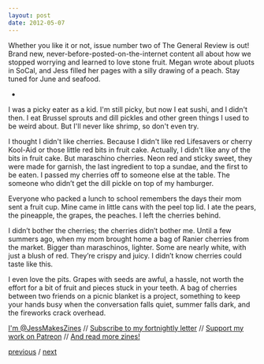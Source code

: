 ```yaml
---
layout: post
date: 2012-05-07
---
```


Whether you like it or not, issue number two of The General Review is out! Brand new, never-before-posted-on-the-internet content all about how we stopped worrying and learned to love stone fruit. Megan wrote about pluots in SoCal, and Jess filled her pages with a silly drawing of a peach. Stay tuned for June and seafood. 

-

I was a picky eater as a kid. I'm still picky, but now I eat sushi, and I didn't then. I eat Brussel sprouts and dill pickles and other green things I used to be weird about. But I'll never like shrimp, so don't even try.

I thought I didn't like cherries. Because I didn't like red Lifesavers or cherry Kool-Aid or those little red bits in fruit cake. Actually, I didn't like any of the bits in fruit cake. But maraschino cherries. Neon red and sticky sweet, they were made for garnish, the last ingredient to top a sundae, and the first to be eaten. I passed my cherries off to someone else at the table. The someone who didn’t get the dill pickle on top of my hamburger.

Everyone who packed a lunch to school remembers the days their mom sent a fruit cup. Mine came in little cans with the peel top lid. I ate the pears, the pineapple, the grapes, the peaches. I left the cherries behind.

I didn’t bother the cherries; the cherries didn’t bother me. Until a few summers ago, when my mom brought home a bag of Ranier cherries from the market. Bigger than maraschinos, lighter. Some are nearly white, with just a blush of red. They’re crispy and juicy. I didn’t know cherries could taste like this.

I even love the pits. Grapes with seeds are awful, a hassle, not worth the effort for a bit of fruit and pieces stuck in your teeth. A bag of cherries between two friends on a picnic blanket is a project, something to keep your hands busy when the conversation falls quiet, summer falls dark, and the fireworks crack overhead.

[I'm @JessMakesZines](https://twitter.com/JessMakesZines) // [Subscribe to my fortnightly letter](http://tinyletter.com/jessdriscoll) // [Support my work on Patreon](https://www.patreon.com/jessdriscoll) // [And read more zines!](https://jessdriscoll.itch.io/)

<a href="{{page.previous.url}}">previous</a> / <a href="{{page.next.url}}">next</a>
